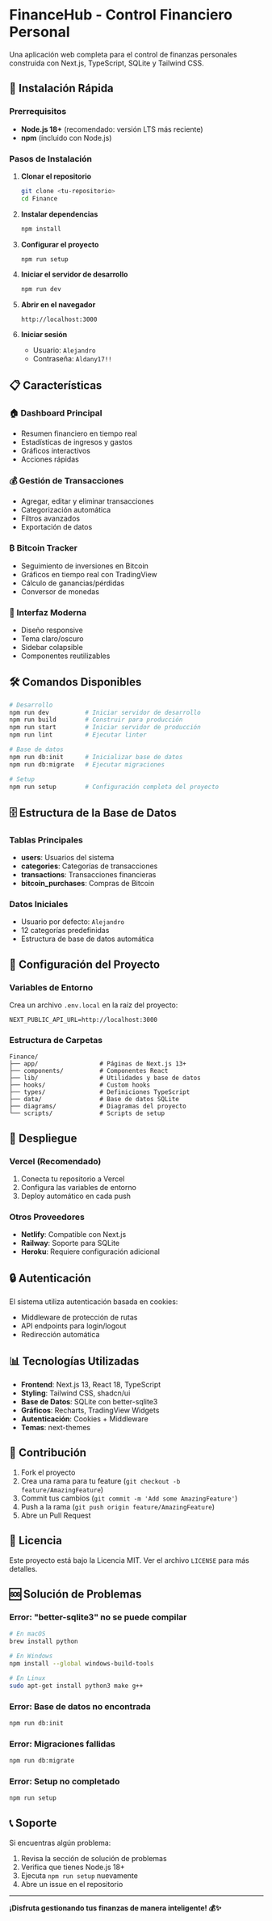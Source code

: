 # FinanceHub - Control Financiero Personal

Una aplicación web completa para el control de finanzas personales construida con Next.js, TypeScript, SQLite y Tailwind CSS.

## 🚀 Instalación Rápida

### Prerrequisitos

- **Node.js 18+** (recomendado: versión LTS más reciente)
- **npm** (incluido con Node.js)

### Pasos de Instalación

1. **Clonar el repositorio**

   ```bash
   git clone <tu-repositorio>
   cd Finance
   ```

2. **Instalar dependencias**

   ```bash
   npm install
   ```

3. **Configurar el proyecto**

   ```bash
   npm run setup
   ```

4. **Iniciar el servidor de desarrollo**

   ```bash
   npm run dev
   ```

5. **Abrir en el navegador**

   ```
   http://localhost:3000
   ```

6. **Iniciar sesión**
   - Usuario: `Alejandro`
   - Contraseña: `Aldany17!!`

## 📋 Características

### 🏠 Dashboard Principal

- Resumen financiero en tiempo real
- Estadísticas de ingresos y gastos
- Gráficos interactivos
- Acciones rápidas

### 💰 Gestión de Transacciones

- Agregar, editar y eliminar transacciones
- Categorización automática
- Filtros avanzados
- Exportación de datos

### ₿ Bitcoin Tracker

- Seguimiento de inversiones en Bitcoin
- Gráficos en tiempo real con TradingView
- Cálculo de ganancias/pérdidas
- Conversor de monedas

### 🎨 Interfaz Moderna

- Diseño responsive
- Tema claro/oscuro
- Sidebar colapsible
- Componentes reutilizables

## 🛠️ Comandos Disponibles

```bash
# Desarrollo
npm run dev          # Iniciar servidor de desarrollo
npm run build        # Construir para producción
npm run start        # Iniciar servidor de producción
npm run lint         # Ejecutar linter

# Base de datos
npm run db:init      # Inicializar base de datos
npm run db:migrate   # Ejecutar migraciones

# Setup
npm run setup        # Configuración completa del proyecto
```

## 🗄️ Estructura de la Base de Datos

### Tablas Principales

- **users**: Usuarios del sistema
- **categories**: Categorías de transacciones
- **transactions**: Transacciones financieras
- **bitcoin_purchases**: Compras de Bitcoin

### Datos Iniciales

- Usuario por defecto: `Alejandro`
- 12 categorías predefinidas
- Estructura de base de datos automática

## 🔧 Configuración del Proyecto

### Variables de Entorno

Crea un archivo `.env.local` en la raíz del proyecto:

```env
NEXT_PUBLIC_API_URL=http://localhost:3000
```

### Estructura de Carpetas

```
Finance/
├── app/                 # Páginas de Next.js 13+
├── components/          # Componentes React
├── lib/                 # Utilidades y base de datos
├── hooks/               # Custom hooks
├── types/               # Definiciones TypeScript
├── data/                # Base de datos SQLite
├── diagrams/            # Diagramas del proyecto
└── scripts/             # Scripts de setup
```

## 🚀 Despliegue

### Vercel (Recomendado)

1. Conecta tu repositorio a Vercel
2. Configura las variables de entorno
3. Deploy automático en cada push

### Otros Proveedores

- **Netlify**: Compatible con Next.js
- **Railway**: Soporte para SQLite
- **Heroku**: Requiere configuración adicional

## 🔒 Autenticación

El sistema utiliza autenticación basada en cookies:

- Middleware de protección de rutas
- API endpoints para login/logout
- Redirección automática

## 📊 Tecnologías Utilizadas

- **Frontend**: Next.js 13, React 18, TypeScript
- **Styling**: Tailwind CSS, shadcn/ui
- **Base de Datos**: SQLite con better-sqlite3
- **Gráficos**: Recharts, TradingView Widgets
- **Autenticación**: Cookies + Middleware
- **Temas**: next-themes

## 🤝 Contribución

1. Fork el proyecto
2. Crea una rama para tu feature (`git checkout -b feature/AmazingFeature`)
3. Commit tus cambios (`git commit -m 'Add some AmazingFeature'`)
4. Push a la rama (`git push origin feature/AmazingFeature`)
5. Abre un Pull Request

## 📝 Licencia

Este proyecto está bajo la Licencia MIT. Ver el archivo `LICENSE` para más detalles.

## 🆘 Solución de Problemas

### Error: "better-sqlite3" no se puede compilar

```bash
# En macOS
brew install python

# En Windows
npm install --global windows-build-tools

# En Linux
sudo apt-get install python3 make g++
```

### Error: Base de datos no encontrada

```bash
npm run db:init
```

### Error: Migraciones fallidas

```bash
npm run db:migrate
```

### Error: Setup no completado

```bash
npm run setup
```

## 📞 Soporte

Si encuentras algún problema:

1. Revisa la sección de solución de problemas
2. Verifica que tienes Node.js 18+
3. Ejecuta `npm run setup` nuevamente
4. Abre un issue en el repositorio

---

**¡Disfruta gestionando tus finanzas de manera inteligente! 💰✨**
